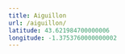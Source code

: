 ```yaml
---
title: Aiguillon
url: /aiguillon/
latitude: 43.621984700000006
longitude: -1.3753760000000002
---
```

